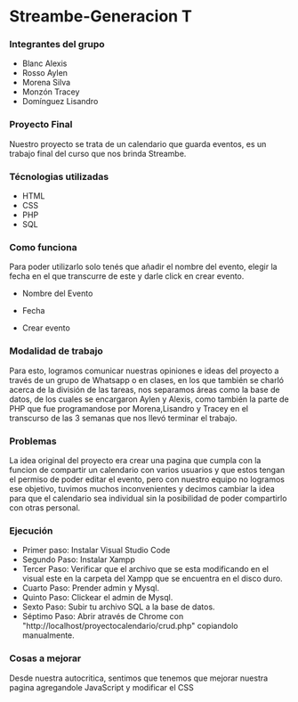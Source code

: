# Streambe-Generacion T

### Integrantes del grupo

- Blanc Alexis
- Rosso Aylen 
- Morena Silva 
- Monzón Tracey 
- Domínguez Lisandro

### Proyecto Final
Nuestro proyecto se trata de un calendario que guarda eventos, es un trabajo final del curso que nos brinda Streambe.

### Técnologias utilizadas
- HTML
- CSS
- PHP
- SQL
  
### Como funciona

Para poder utilizarlo solo tenés que añadir el nombre del evento, elegir la fecha en el que transcurre de este y darle click en crear evento.

- Nombre del Evento 

- Fecha 

- Crear evento

### Modalidad de trabajo 

Para esto, logramos comunicar nuestras opiniones e ideas del proyecto a través de un grupo de Whatsapp o en clases, en los que también se charló acerca de la división de las tareas, nos separamos áreas como la base de datos, de los cuales se encargaron Aylen y Alexis, como también la parte de PHP que fue programandose por Morena,Lisandro y Tracey en el transcurso de las 3 semanas que nos llevó terminar el trabajo.

### Problemas
La idea original del proyecto era crear una pagina que cumpla con la funcion de compartir un calendario con varios usuarios y que estos tengan el permiso de poder editar el evento, pero con nuestro equipo no logramos ese objetivo, tuvimos muchos inconvenientes y decimos cambiar la idea para que el calendario sea individual sin la posibilidad de poder compartirlo con otras personal.
  
### Ejecución 
- Primer paso: Instalar Visual Studio Code 
- Segundo Paso: Instalar Xampp
- Tercer Paso: Verificar que el archivo que se esta modificando en el visual este en la carpeta del Xampp      que se encuentra en el disco duro.
- Cuarto Paso: Prender admin y Mysql.
- Quinto Paso: Clickear el admin de Mysql.
- Sexto Paso: Subir tu archivo SQL a la base de datos.
- Séptimo Paso: Abrir através de Chrome con "http://localhost/proyectocalendario/crud.php" copiandolo
  manualmente.

### Cosas a mejorar 
Desde nuestra autocritica, sentimos que tenemos que mejorar nuestra pagina agregandole JavaScript y modificar el CSS 
  




